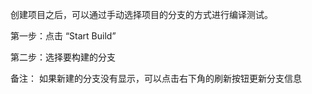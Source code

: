 创建项目之后，可以通过手动选择项目的分支的方式进行编译测试。

第一步：点击 “Start Build”

<img scr="https://dn-shimo-image.qbox.me/cD6UHkVt4hcBul7d.png!thumbnail" width=680>
第二步：选择要构建的分支

<img scr="https://dn-shimo-image.qbox.me/7yyzyy5PZvIyM5SD.png!thumbnail" width=680>

备注：
如果新建的分支没有显示，可以点击右下角的刷新按钮更新分支信息

